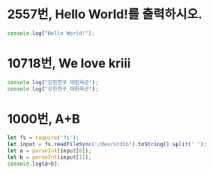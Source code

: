 
# 2557번, Hello World!를 출력하시오.


```node.js
console.log("Hello World!");
```

# 10718번, We love kriii

```node.js
console.log("강한친구 대한육군");
console.log("강한친구 대한육군");
```

# 1000번, A+B

```node.js
let fs = require('fs');
let input = fs.readFileSync('/dev/stdin').toString().split(' ');
let a = parseInt(input[0]);
let b = parseInt(input[1]);
console.log(a+b);
```
